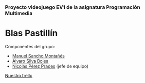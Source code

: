 ### Proyecto videojuego EV1 de la asignatura Programación Multimedia
# Blas Pastillín

Componentes del grupo:
* [Manuel Sancho Montañés](https://github.com/ElManu3le)
* [Álvaro Silva Bolea](https://github.com/alvarosilvabolea)
* [Nicolás Pérez Prades](https://github.com/nico-perez) (jefe de equipo)

[Nuestro trello](https://trello.com/b/rPLVdcRp/proyectoprogmultiev1)

